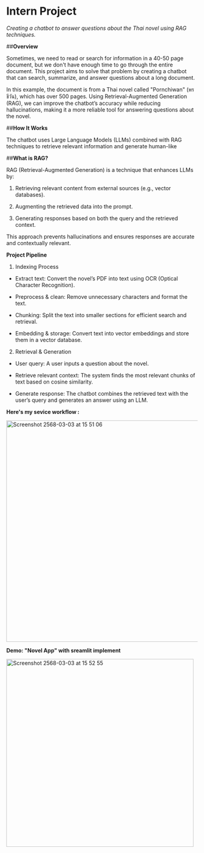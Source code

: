 # Intern Project
*Creating a chatbot to answer questions about the Thai novel using RAG techniques.*

##**Overview**

Sometimes, we need to read or search for information in a 40-50 page document, but we don't have enough time to go through the entire document. This project aims to solve that problem by creating a chatbot that can search, summarize, and answer questions about a long document.

In this example, the document is from a Thai novel called "Pornchiwan" (พรชีวัน), which has over 500 pages. Using Retrieval-Augmented Generation (RAG), we can improve the chatbot’s accuracy while reducing hallucinations, making it a more reliable tool for answering questions about the novel.

##**How It Works**

The chatbot uses Large Language Models (LLMs) combined with RAG techniques to retrieve relevant information and generate human-like

##**What is RAG?**

RAG (Retrieval-Augmented Generation) is a technique that enhances LLMs by:

1. Retrieving relevant content from external sources (e.g., vector databases).

2. Augmenting the retrieved data into the prompt.

3. Generating responses based on both the query and the retrieved context.

This approach prevents hallucinations and ensures responses are accurate and contextually relevant.

**Project Pipeline**

1. Indexing Process

- Extract text: Convert the novel’s PDF into text using OCR (Optical Character Recognition).

- Preprocess & clean: Remove unnecessary characters and format the text.

- Chunking: Split the text into smaller sections for efficient search and retrieval.

- Embedding & storage: Convert text into vector embeddings and store them in a vector database.

2. Retrieval & Generation

- User query: A user inputs a question about the novel.

- Retrieve relevant context: The system finds the most relevant chunks of text based on cosine similarity.

- Generate response: The chatbot combines the retrieved text with the user’s query and generates an answer using an LLM.

**Here's my sevice workflow :**

<img width="581" alt="Screenshot 2568-03-03 at 15 51 06" src="https://github.com/user-attachments/assets/bf2c741e-c9be-4b53-8597-19044752d3ff" />

**Demo: "Novel App" with sreamlit implement**

<img width="493" alt="Screenshot 2568-03-03 at 15 52 55" src="https://github.com/user-attachments/assets/2c48a86d-69a5-46d1-be8f-af8a701a24aa" />
